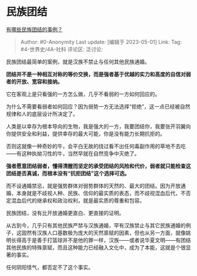 # 民族团结
[有哪些民族团结的事例？](https://www.zhihu.com/question/360387551/answer/3008373551)

> Author: #0-Anonymity
> Last update: [编辑于 2023-05-01]
> Link:
> Tag: #4-世界史/4A-社科 
> 评论区:
> 泛讨论:

民族团结最简单的案例，就是汉族不禁止与任何其他民族通婚。

**团结并不是一种相互对称的等价交换，而是强者基于优越的实力和高度的自信对弱者的开放、宽容和接纳。**

它在客观上是只看强的一方怎么做，几乎不看弱的一方如何回应的。

为什么不需要看弱者如何回应？因为弱势一方无法选择“拒绝”，这一点已经被自然规律和人的底层设计所决定了。

人类是以幸存为根本导向的生物，我是强大的一方，我要团结你，我要张开羽翼向你提供安全和利益，提供幸存的最大可能，你是没有能力长期抗拒的。

否则这就像一种奇妙的牛，会平白无故的绕过看不出任何毒副作用的草地不去吃——有这种执拗习性的牛，当然早就在自然竞争中灭绝了。

**强者愿意团结弱者，懂得清醒而坚定的承受团结的风险和代价，弱者就只能检查这团结是否真诚，而根本没有“抗拒团结”这个选择可选。**

而不设通婚禁忌，就是强势群体对弱势群体的天然的、最大的团结。因为开放通婚，本身就是不歧视人种、民族、信仰的最实质的表态，而不歧视混血后代，不否定混血后代的继承权和政治权利，就是最实质的尊重和包容。

民族团结，没有比开放通婚更直白、更直接的证明。

从古到今，几乎只有其他民族严禁与汉族通婚，罕有汉族禁止与其它民族通婚的例子，这固然有汉族人口基数极为庞大的天然禀赋的因素，但也从另一方面，就像姚明长得高于是善于打篮球并不是他的罪一样，汉族——或者说华夏文明——有团结其他民族的特殊禀赋，而且这种能力已经融入文化中，成为了本能，这就是个很显著的事实。

任何阴阳怪气，都否定不了这个事实。